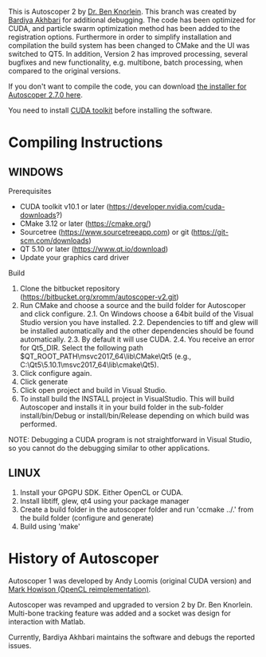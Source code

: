 This is Autoscoper 2 by [Dr. Ben Knorlein](https://www.ccv.brown.edu/about/staff). This branch was created by [Bardiya Akhbari](https://www.researchgate.net/profile/Bardiya_Akhbari) for additional debugging. The code has been optimized for CUDA, and particle swarm optimization method has been added to the registration options. Furthermore in order to simplify installation and compilation the build system has been changed to CMake and the UI was switched to QT5. In addition, Version 2 has improved processing, several bugfixes and new functionality, e.g. multibone, batch processing, when compared to the original versions.

If you don't want to compile the code, you can download [the installer for Autoscoper 2.7.0 here](https://brownbox.brown.edu/download.php?hash=342e8dd5).

You need to install [CUDA toolkit](https://developer.nvidia.com/cuda-downloads?) before installing the software.
# Compiling Instructions #

## WINDOWS ##

Prerequisites

- CUDA toolkit v10.1 or later (https://developer.nvidia.com/cuda-downloads?)
- CMake 3.12 or later (https://cmake.org/)
- Sourcetree (https://www.sourcetreeapp.com) or git (https://git-scm.com/downloads)
- QT 5.10 or later (https://www.qt.io/download)
- Update your graphics card driver

Build

1. Clone the bitbucket repository (https://bitbucket.org/xromm/autoscoper-v2.git)
2. Run CMake and choose a source and the build folder for Autoscoper and click configure.
	2.1. On Windows choose a 64bit build of the Visual Studio version you have installed.
	2.2. Dependencies to tiff and glew will be installed automatically and the other dependencies should be found automatically.
	2.3. By default it will use CUDA.
	2.4. You receive an error for Qt5_DIR. Select the following path $QT_ROOT_PATH\msvc2017_64\lib\CMake\Qt5 (e.g., C:\Qt5\5.10.1\msvc2017_64\lib\cmake\Qt5).
3. Click configure again.	
4. Click generate
5. Click open project and build in Visual Studio.
6. To install build the INSTALL project in VisualStudio. This will build Autoscoper and installs it in your build folder in the sub-folder install/bin/Debug or install/bin/Release depending on which build was performed.

NOTE: Debugging a CUDA program is not straightforward in Visual Studio, so you cannot do the debugging similar to other applications.

## LINUX ##

1. Install your GPGPU SDK. Either OpenCL or CUDA.
2. Install libtiff, glew, qt4 using your package manager
3. Create a build folder in the autoscoper folder and run 'ccmake ../.' from the build folder (configure and generate) 
4. Build using 'make'


# History of Autoscoper #
Autoscoper 1 was developed by Andy Loomis (original CUDA version) and [Mark Howison (OpenCL reimplementation)](https://bitbucket.org/mhowison/xromm-autoscoper).

Autoscoper was revamped and upgraded to version 2 by Dr. Ben Knorlein. Multi-bone tracking feature was added and a socket was design for interaction with Matlab.

Currently, Bardiya Akhbari maintains the software and debugs the reported issues.
